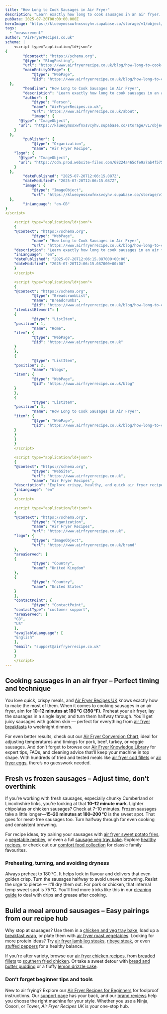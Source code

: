 ```yaml
---
title: "How Long to Cook Sausages in Air Fryer"
description: "Learn exactly how long to cook sausages in an air fryer. This guide covers fresh and frozen timings, crisping tips, and easy meal pairings. Trusted by air fryer cooks across the UK."
pubDate: 2025-07-20T00:00:00.000Z
heroImage: "https://klueoymssxwfnxsvcyhv.supabase.co/storage/v1/object/public/Shmucket/how-long-to-cook-sausages-in-air-fryer.png"
tags:
  - "measurement"
author: "AirFryerRecipes.co.uk"
schema: |
    <script type="application/ld+json">
{
        "@context": "https://schema.org",
        "@type": "BlogPosting",
        "url": "https://www.airfryerrecipe.co.uk/blog/how-long-to-cook-sausages-in-air-fryer",
        "mainEntityOfPage": {
            "@type": "WebPage",
            "@id": "https://www.airfryerrecipe.co.uk/blog/how-long-to-cook-sausages-in-air-fryer"
  },
        "headline": "How Long to Cook Sausages in Air Fryer",
        "description": "Learn exactly how long to cook sausages in an air fryer. This guide covers fresh and frozen timings, crisping tips, and easy meal pairings. Trusted by air fryer cooks across the UK.",
        "author": {
            "@type": "Person",
            "name": "AirFryerRecipes.co.uk",
            "url": "https://www.airfryerrecipe.co.uk/about",
            "image": {
      "@type": "ImageObject",
      "url": "https://klueoymssxwfnxsvcyhv.supabase.co/storage/v1/object/public/Shmucket/Me.jpg"
    }
  },
        "publisher": {
            "@type": "Organization",
            "name": "Air Fryer Recipe",
    "logo": {
      "@type": "ImageObject",
      "url": "https://cdn.prod.website-files.com/68224a465dfe9a7ab4f57570/6844191451a8b2f1e37e63cc_Untitled%20design%20-%202025-06-05T205644.948%20(1).png"
    }
  },
        "datePublished": "2025-07-20T12:06:15.087Z",
        "dateModified": "2025-07-20T12:06:15.087Z",
        "image": {
            "@type": "ImageObject",
            "url": "https://klueoymssxwfnxsvcyhv.supabase.co/storage/v1/object/public/Shmucket/how-long-to-cook-sausages-in-air-fryer.png"
  },
        "inLanguage": "en-GB"
}
</script>

    <script type="application/ld+json">
    {
    "@context": "https://schema.org",
            "@type": "WebPage",
            "name": "How Long to Cook Sausages in Air Fryer",
            "url": "https://www.airfryerrecipe.co.uk/blog/how-long-to-cook-sausages-in-air-fryer",
    "description": "Learn exactly how long to cook sausages in an air fryer. This guide covers fresh and frozen timings, crisping tips, and easy meal pairings. Trusted by air fryer cooks across the UK.",
    "inLanguage": "en",
    "datePublished": "2025-07-20T12:06:15.087000+00:00",
    "dateModified": "2025-07-20T12:06:15.087000+00:00"
    }
    </script>

    <script type="application/ld+json">
    {
    "@context": "https://schema.org",
            "@type": "BreadcrumbList",
            "name": "Breadcrumbs",
            "@id": "https://www.airfryerrecipe.co.uk/blog/how-long-to-cook-sausages-in-air-fryer#breadcrumbs",
    "itemListElement": [
    {
            "@type": "ListItem",
    "position": 1,
            "name": "Home",
    "item": {
            "@type": "WebPage",
            "@id": "https://www.airfryerrecipe.co.uk"
    }
    },
    {
            "@type": "ListItem",
    "position": 2,
            "name": "blogs",
    "item": {
            "@type": "WebPage",
            "@id": "https://www.airfryerrecipe.co.uk/blog"
    }
    },
    {
            "@type": "ListItem",
    "position": 3,
            "name": "How Long to Cook Sausages in Air Fryer",
    "item": {
            "@type": "WebPage",
            "@id": "https://www.airfryerrecipe.co.uk/blog/how-long-to-cook-sausages-in-air-fryer"
    }
    }
    ]
    }
    </script>

    <script type="application/ld+json">
    {
    "@context": "https://schema.org",
            "@type": "WebSite",
            "url": "https://www.airfryerrecipe.co.uk",
            "name": "Air Fryer Recipes",
    "description": "Explore crispy, healthy, and quick air fryer recipes from around the world. Perfect for everyday meals.",
    "inLanguage": "en"
    }
    </script>

    <script type="application/ld+json">
    {
    "@context": "https://schema.org",
            "@type": "Organization",
            "name": "Air Fryer Recipes",
            "url": "https://www.airfryerrecipe.co.uk",
    "logo": {
            "@type": "ImageObject",
            "url": "https://www.airfryerrecipe.co.uk/brand"
    },
    "areaServed": [
    {
            "@type": "Country",
            "name": "United Kingdom"
    },
    {
            "@type": "Country",
            "name": "United States"
    }
    ],
    "contactPoint": {
            "@type": "ContactPoint",
    "contactType": "customer support",
    "areaServed": [
    "GB",
    "US"
    ],
    "availableLanguage": [
    "English"
    ],
    "email": "support@airfryerrecipe.co.uk"
    }
    }
    </script>
---
```


<h2 id=""><strong id="">Cooking sausages in an air fryer – Perfect timing and technique</strong></h2><p id="">You love quick, crispy meals, and <a href="https://www.airfryerrecipe.co.uk" id="">Air Fryer Recipes UK</a> knows exactly how to make the most of them. When it comes to cooking sausages in an air fryer, aim for <strong id="">10–12 minutes at 180 °C (350 °F)</strong>. Preheat your air fryer, lay the sausages in a single layer, and turn them halfway through. You’ll get juicy sausages with golden skin — perfect for everything from <a target="_new" href="https://www.airfryerrecipe.co.uk/categories/breakfast" id="">air fryer breakfasts</a> to weeknight dinners.</p><p id="">For even better results, check out our <a target="_new" href="https://www.airfryerrecipe.co.uk/air-fryer-conversion-chart" id="">Air Fryer Conversion Chart</a>, ideal for adjusting temperatures and timings for pork, beef, turkey, or veggie sausages. And don’t forget to browse our <a target="_new" href="https://www.airfryerrecipe.co.uk/air-fryer-knowledge-library" id="">Air Fryer Knowledge Library</a> for expert tips, FAQs, and cleaning advice that’ll keep your machine in top shape. With hundreds of tried and tested meals like <a target="_new" href="https://www.airfryerrecipe.co.uk/recipes/air-fryer-cod-fillets" id="">air fryer cod fillets</a> or <a target="_new" href="https://www.airfryerrecipe.co.uk/recipes/air-fryer-eggs" id="">air fryer eggs</a>, there’s no guesswork needed.</p><h2 id=""><strong id="">Fresh vs frozen sausages – Adjust time, don’t overthink</strong></h2><p id="">If you’re working with fresh sausages, especially chunky Cumberland or Lincolnshire links, you’re looking at that <strong id="">10–12 minute mark</strong>. Lighter chipolatas or chicken sausages? Check at 7–10 minutes. Frozen sausages take a little longer—<strong id="">15–20 minutes at 180–200 °C</strong> is the sweet spot. That goes for meat-free sausages too. Turn halfway through for even cooking and consistent browning.</p><p id="">For recipe ideas, try pairing your sausages with <a target="_new" href="https://www.airfryerrecipe.co.uk/recipes/air-fryer-sweet-potato-fries" id="">air fryer sweet potato fries</a>, a <a target="_new" href="https://www.airfryerrecipe.co.uk/recipes/air-fryer-vegetable-medley" id="">vegetable medley</a>, or even a full <a target="_new" href="https://www.airfryerrecipe.co.uk/recipes/air-fryer-sausage-veg-tray-bake" id="">sausage veg tray bake</a>. Explore <a target="_new" href="https://www.airfryerrecipe.co.uk/categories/healthy-recipes" id="">healthy recipes</a>, or check out our <a target="_new" href="https://www.airfryerrecipe.co.uk/categories/comfort-food" id="">comfort food collection</a> for classic family favourites.</p><h3 id=""><strong id="">Preheating, turning, and avoiding dryness</strong></h3><p id="">Always preheat to 180 °C. It helps lock in flavour and delivers that even golden crisp. Turn the sausages halfway to avoid uneven browning. Resist the urge to pierce — it’ll dry them out. For pork or chicken, that internal temp sweet spot is 75 °C. You’ll find more tricks like this in our <a target="_new" href="https://www.airfryerrecipe.co.uk/air-fryer-cleaner" id="">cleaning guide</a> to deal with drips and grease after cooking.</p><h2 id=""><strong id="">Build a meal around sausages – Easy pairings from our recipe hub</strong></h2><p id="">Why stop at sausages? Use them in a <a target="_new" href="https://www.airfryerrecipe.co.uk/recipes/air-fryer-chicken-vegetable-tray-bake" id="">chicken and veg tray bake</a>, load up a <a target="_new" href="https://www.airfryerrecipe.co.uk/recipe-category/breakfast" id="">breakfast wrap</a>, or plate them with <a target="_new" href="https://www.airfryerrecipe.co.uk/recipes/air-fryer-roasted-vegetables" id="">air fryer roast vegetables</a>. Looking for more protein ideas? Try <a target="_new" href="https://www.airfryerrecipe.co.uk/recipes/air-fryer-lamb-leg-steaks" id="">air fryer lamb leg steaks</a>, <a target="_new" href="https://www.airfryerrecipe.co.uk/recipes/air-fryer-ribeye-steak" id="">ribeye steak</a>, or even <a target="_new" href="https://www.airfryerrecipe.co.uk/recipes/healthy-air-fryer-stuffed-peppers" id="">stuffed peppers</a> for a healthy balance.</p><p id="">If you're after variety, browse our <a target="_new" href="https://www.airfryerrecipe.co.uk/recipe-category/chicken" id="">air fryer chicken recipes</a>, from <a target="_new" href="https://www.airfryerrecipe.co.uk/recipes/air-fryer-breaded-chicken" id="">breaded fillets</a> to <a target="_new" href="https://www.airfryerrecipe.co.uk/recipes/air-fryer-southern-fried-chicken" id="">southern fried chicken</a>. Or take a sweet detour with <a target="_new" href="https://www.airfryerrecipe.co.uk/recipes/air-fryer-bread-butter-pudding" id="">bread and butter pudding</a> or a fluffy <a target="_new" href="https://www.airfryerrecipe.co.uk/recipes/air-fryer-lemon-drizzle-cake" id="">lemon drizzle cake</a>.</p><h3 id=""><strong id="">Don’t forget beginner tips and tools</strong></h3><p id="">New to air frying? Explore our <a target="_new" href="https://www.airfryerrecipe.co.uk/categories/air-fryer-recipes-for-beginners" id="">Air Fryer Recipes for Beginners</a> for foolproof instructions. Our <a target="_new" href="https://www.airfryerrecipe.co.uk/support" id="">support page</a> has your back, and our <a target="_new" href="https://www.airfryerrecipe.co.uk/air-fryer-brands" id="">brand reviews</a> help you choose the right machine for your style. Whether you use a Ninja, Cosori, or Tower, <em id="">Air Fryer Recipes UK</em> is your one-stop hub.</p>
